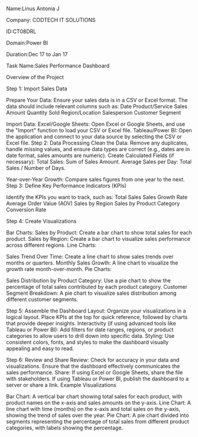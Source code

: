 Name:Linus Antonia J

Company: CODTECH IT SOLUTIONS

ID:CT08DRL

Domain:Power BI

Duration:Dec 17 to Jan 17

Task Name:Sales Performance Dashboard


Overview of the Project

Step 1: Import Sales Data 

Prepare Your Data: Ensure your sales data is in a CSV or Excel format. The data 
should include relevant columns such as: 
Date 
Product/Service 
Sales Amount
Quantity Sold 
Region/Location 
Salesperson 
Customer Segment 

Import Data: 
Excel/Google Sheets: Open Excel or Google Sheets, and use the "Import" function 
to load your CSV or Excel file. 
Tableau/Power BI: Open the application and connect to your data source by 
selecting the CSV or Excel file. 
Step 2: Data Processing 
Clean the Data: Remove any duplicates, handle missing values, and ensure data 
types are correct (e.g., dates are in date format, sales amounts are numeric). 
Create Calculated Fields (if necessary): 
Total Sales: Sum of Sales Amount. 
Average Sales per Day: Total Sales / Number of Days. 

Year-over-Year Growth: Compare sales figures from one year to the next. 
Step 3: Define Key Performance Indicators (KPIs) 

Identify the KPIs you want to track, such as: 
Total Sales 
Sales Growth Rate 
Average Order Value (AOV) 
Sales by Region 
Sales by Product Category 
Conversion Rate 

Step 4: Create Visualizations 

Bar Charts: 
Sales by Product: Create a bar chart to show total sales for each product. 
Sales by Region: Create a bar chart to visualize sales performance across different 
regions. 
Line Charts: 

Sales Trend Over Time: Create a line chart to show sales trends over months or 
quarters. 
Monthly Sales Growth: A line chart to visualize the growth rate month-over-month. 
Pie Charts: 

Sales Distribution by Product Category: Use a pie chart to show the percentage of 
total sales contributed by each product category. 
Customer Segment Breakdown: A pie chart to visualize sales distribution among 
different customer segments.

Step 5: Assemble the Dashboard 
Layout: Organize your visualizations in a logical layout. Place KPIs at the top for 
quick reference, followed by charts that provide deeper insights. 
Interactivity (if using advanced tools like Tableau or Power BI): 
Add filters for date ranges, regions, or product categories to allow users to drill down 
into specific data. 
Styling: Use consistent colors, fonts, and styles to make the dashboard visually 
appealing and easy to read. 

Step 6: Review and Share 
Review: Check for accuracy in your data and visualizations. Ensure that the 
dashboard effectively communicates the sales performance. 
Share: If using Excel or Google Sheets, share the file with stakeholders. If using 
Tableau or Power BI, publish the dashboard to a server or share a link. 
Example Visualizations 

Bar Chart: A vertical bar chart showing total sales for each product, with product 
names on the x-axis and sales amounts on the y-axis. 
Line Chart: A line chart with time (months) on the x-axis and total sales on the y-axis, 
showing the trend of sales over the year. 
Pie Chart: A pie chart divided into segments representing the percentage of total 
sales from different product categories, with labels showing the percentage.































